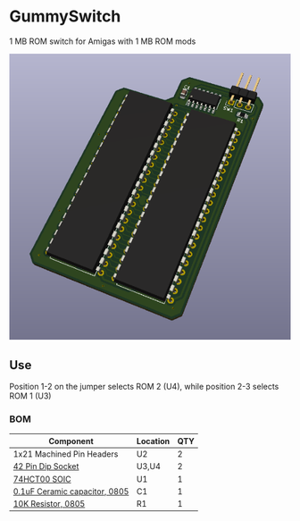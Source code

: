 # GummySwitch

1 MB ROM switch for Amigas with 1 MB ROM mods

![pcb](docs/pcb.png?raw=True)

## Use

Position 1-2 on the jumper selects ROM 2 (U4), while position 2-3 selects ROM 1 (U3)

### BOM 
 
|Component|Location|QTY|
|---------|--------|---|
|1x21 Machined Pin Headers|U2|2|
|[42 Pin Dip Socket](https://www.mouser.com/ProductDetail/517-4842-6000-CP)|U3,U4|2|
|[74HCT00 SOIC](https://www.mouser.com/ProductDetail/595-SN74HCT00DE4)|U1|1|
|[0.1uF Ceramic capacitor, 0805](https://www.mouser.com/ProductDetail/581-08055C104K)|C1|1|
|[10K Resistor, 0805](https://www.mouser.com/ProductDetail/754-RR1220P-103D)|R1|1|
